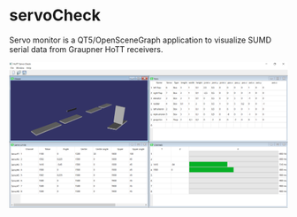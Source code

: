 # servoCheck
Servo monitor is a QT5/OpenSceneGraph application to visualize SUMD serial data from Graupner HoTT receivers.

<img src="servocheck_2020-06-14.png"  width="720">

